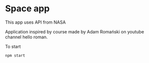 # Space app

This app uses API from NASA

Application inspired by course made by Adam Romański on youtube channel hello roman.

To start

```
npm start
```
